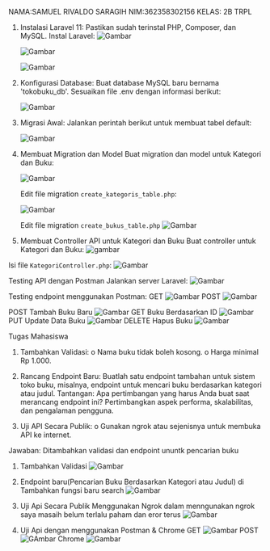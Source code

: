NAMA:SAMUEL RIVALDO SARAGIH
NIM:362358302156
KELAS: 2B TRPL


1. Instalasi Laravel 11:
   Pastikan sudah terinstal PHP, Composer, dan MySQL.
   Instal Laravel:
   ![Gambar](image.png)

   ![Gambar](image-1.png)

   ![Gambar](image-2.png)

2. Konfigurasi Database:
   Buat database MySQL baru bernama 'tokobuku_db'.
   Sesuaikan file .env dengan informasi berikut:

   ![Gambar](image-3.png)

3. Migrasi Awal:
   Jalankan perintah berikut untuk membuat tabel default:

   ![Gambar](image-4.png)

4. Membuat Migration dan Model
   Buat migration dan model untuk Kategori dan Buku:

   ![Gambar](image-5.png)

    Edit file migration `create_kategoris_table.php`:

   ![Gambar](image-6.png)

    Edit file migration `create_bukus_table.php`
   ![Gambar](image-7.png)

 5. Membuat Controller API untuk Kategori dan Buku
  Buat controller untuk Kategori dan Buku:
  ![gambar](image-8.png)

  Isi file `KategoriController.php`:
  ![Gambar](image-9.png)

  Testing API dengan Postman
  Jalankan server Laravel:
  ![Gambar](image-10.png)

  Testing endpoint menggunakan Postman:
  GET
  ![Gambar](image-11.png)
  POST
  ![Gambar](image-12.png)

POST Tambah Buku Baru
![Gambar](image-13.png)
GET Buku Berdasarkan ID
![Gambar](image-14.png)
PUT Update Data Buku
![Gambar](image-15.png)
DELETE Hapus Buku
![Gambar](image-16.png)


Tugas Mahasiswa
1.	Tambahkan Validasi:
o	Nama buku tidak boleh kosong.
o	Harga minimal Rp 1.000.

2.	Rancang Endpoint Baru:
Buatlah satu endpoint tambahan untuk sistem toko buku, misalnya, endpoint untuk mencari buku berdasarkan kategori atau judul. Tantangan: Apa pertimbangan yang harus Anda buat saat merancang endpoint ini? Pertimbangkan aspek performa, skalabilitas, dan pengalaman pengguna.

3.	Uji API Secara Publik:
o	Gunakan ngrok atau sejenisnya untuk membuka API ke internet.

Jawaban:
Ditambahkan validasi dan endpoint ununtk pencarian buku


1. Tambahkan Validasi
![Gambar](image-17.png)

2. Endpoint baru(Pencarian Buku Berdasarkan Kategori atau Judul)
di Tambahkan fungsi baru search
![Gambar](image-18.png)

3. Uji Api Secara Publik Menggunakan Ngrok
dalam menngunakan ngrok saya masaih belum terlalu paham dan eror terus
 ![Gambar](<Screenshot 2024-10-21 003842.png>)

4.  Uji Api dengan menggunakan Postman & Chrome
GET
![Gambar](image-19.png)
POST
![GAmbar](image-20.png)
Chrome
![Gambar](image-21.png)
